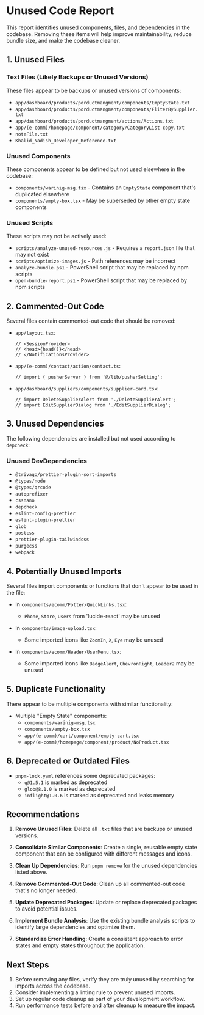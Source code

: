 # Unused Code Report

This report identifies unused components, files, and dependencies in the codebase. Removing these items will help improve maintainability, reduce bundle size, and make the codebase cleaner.

## 1. Unused Files

### Text Files (Likely Backups or Unused Versions)
These files appear to be backups or unused versions of components:

- `app/dashboard/products/porductmangment/components/EmptyState.txt`
- `app/dashboard/products/porductmangment/components/FliterBySupplier.txt`
- `app/dashboard/products/porductmangment/actions/Actions.txt`
- `app/(e-comm)/homepage/component/category/CategoryList copy.txt`
- `noteFile.txt`
- `Khalid_Nadish_Developer_Reference.txt`

### Unused Components
These components appear to be defined but not used elsewhere in the codebase:

- `components/warinig-msg.tsx` - Contains an `EmptyState` component that's duplicated elsewhere
- `components/empty-box.tsx` - May be superseded by other empty state components

### Unused Scripts
These scripts may not be actively used:

- `scripts/analyze-unused-resources.js` - Requires a `report.json` file that may not exist
- `scripts/optimize-images.js` - Path references may be incorrect
- `analyze-bundle.ps1` - PowerShell script that may be replaced by npm scripts
- `open-bundle-report.ps1` - PowerShell script that may be replaced by npm scripts

## 2. Commented-Out Code

Several files contain commented-out code that should be removed:

- `app/layout.tsx`:
  ```tsx
  // <SessionProvider>
  // <head>{head()}</head>
  // </NotificationsProvider>
  ```

- `app/(e-comm)/contact/action/contact.ts`:
  ```tsx
  // import { pusherServer } from '@/lib/pusherSetting';
  ```

- `app/dashboard/suppliers/components/supplier-card.tsx`:
  ```tsx
  // import DeleteSupplierAlert from './DeleteSupplierAlert';
  // import EditSupplierDialog from './EditSupplierDialog';
  ```

## 3. Unused Dependencies

The following dependencies are installed but not used according to `depcheck`:

### Unused DevDependencies
- `@trivago/prettier-plugin-sort-imports`
- `@types/node`
- `@types/qrcode`
- `autoprefixer`
- `cssnano`
- `depcheck`
- `eslint-config-prettier`
- `eslint-plugin-prettier`
- `glob`
- `postcss`
- `prettier-plugin-tailwindcss`
- `purgecss`
- `webpack`

## 4. Potentially Unused Imports

Several files import components or functions that don't appear to be used in the file:

- In `components/ecomm/Fotter/QuickLinks.tsx`:
  - `Phone`, `Store`, `Users` from 'lucide-react' may be unused

- In `components/image-upload.tsx`:
  - Some imported icons like `ZoomIn`, `X`, `Eye` may be unused

- In `components/ecomm/Header/UserMenu.tsx`:
  - Some imported icons like `BadgeAlert`, `ChevronRight`, `Loader2` may be unused

## 5. Duplicate Functionality

There appear to be multiple components with similar functionality:

- Multiple "Empty State" components:
  - `components/warinig-msg.tsx`
  - `components/empty-box.tsx`
  - `app/(e-comm)/cart/component/empty-cart.tsx`
  - `app/(e-comm)/homepage/component/product/NoProduct.tsx`

## 6. Deprecated or Outdated Files

- `pnpm-lock.yaml` references some deprecated packages:
  - `q@1.5.1` is marked as deprecated
  - `glob@8.1.0` is marked as deprecated
  - `inflight@1.0.6` is marked as deprecated and leaks memory

## Recommendations

1. **Remove Unused Files**: Delete all `.txt` files that are backups or unused versions.

2. **Consolidate Similar Components**: Create a single, reusable empty state component that can be configured with different messages and icons.

3. **Clean Up Dependencies**: Run `pnpm remove` for the unused dependencies listed above.

4. **Remove Commented-Out Code**: Clean up all commented-out code that's no longer needed.

5. **Update Deprecated Packages**: Update or replace deprecated packages to avoid potential issues.

6. **Implement Bundle Analysis**: Use the existing bundle analysis scripts to identify large dependencies and optimize them.

7. **Standardize Error Handling**: Create a consistent approach to error states and empty states throughout the application.

## Next Steps

1. Before removing any files, verify they are truly unused by searching for imports across the codebase.
2. Consider implementing a linting rule to prevent unused imports.
3. Set up regular code cleanup as part of your development workflow.
4. Run performance tests before and after cleanup to measure the impact.
